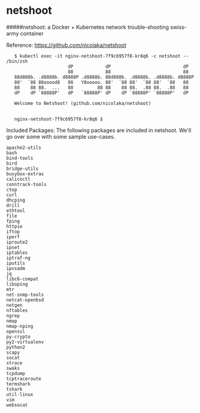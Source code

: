 # netshoot

#####netshoot: a Docker + Kubernetes network trouble-shooting swiss-army container

Reference: https://github.com/nicolaka/netshoot
```
   $ kubectl exec -it nginx-netshoot-7f9c6957f8-kr8q6 -c netshoot -- /bin/zsh
                       dP            dP                           dP
                       88            88                           88
   88d888b. .d8888b. d8888P .d8888b. 88d888b. .d8888b. .d8888b. d8888P
   88'  `88 88ooood8   88   Y8ooooo. 88'  `88 88'  `88 88'  `88   88
   88    88 88.  ...   88         88 88    88 88.  .88 88.  .88   88
   dP    dP `88888P'   dP   `88888P' dP    dP `88888P' `88888P'   dP

   Welcome to Netshoot! (github.com/nicolaka/netshoot)


   nginx-netshoot-7f9c6957f8-kr8q6 $ 
```

Included Packages: The following packages are included in netshoot. We'll go over some with some sample use-cases.


```
apache2-utils
bash
bind-tools
bird
bridge-utils
busybox-extras
calicoctl
conntrack-tools
ctop
curl
dhcping
drill
ethtool
file
fping
httpie
iftop
iperf
iproute2
ipset
iptables
iptraf-ng
iputils
ipvsadm
jq
libc6-compat
liboping
mtr
net-snmp-tools
netcat-openbsd
netgen
nftables
ngrep
nmap
nmap-nping
openssl
py-crypto
py2-virtualenv
python2
scapy
socat
strace
swaks
tcpdump
tcptraceroute
termshark
tshark
util-linux
vim
websocat
```

